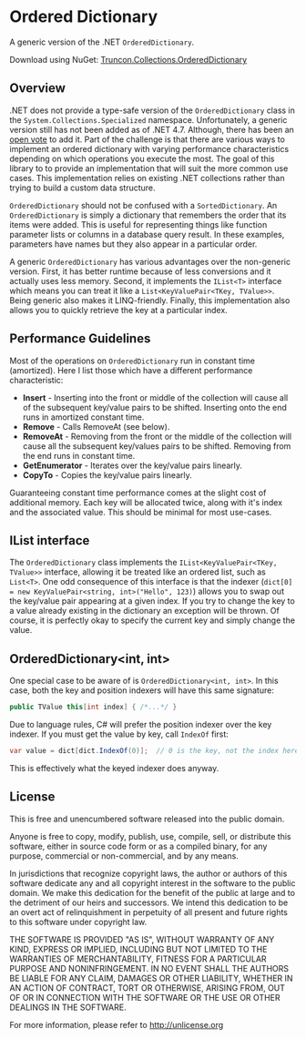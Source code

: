 Ordered Dictionary
=====================================

A generic version of the .NET `OrderedDictionary`.

Download using NuGet: [Truncon.Collections.OrderedDictionary](http://www.nuget.org/packages/Truncon.Collections/)

## Overview
.NET does not provide a type-safe version of the `OrderedDictionary` class in the `System.Collections.Specialized` namespace. Unfortunately, a generic version still has not been added as of .NET 4.7. Although, there has been an [open vote](https://visualstudio.uservoice.com/forums/121579-visual-studio-2015/suggestions/16494583-generic-ordereddictionary) to add it. Part of the challenge is that there are various ways to implement an ordered dictionary with varying performance characteristics depending on which operations you execute the most. The goal of this library to to provide an implementation that will suit the more common use cases. This implementation relies on existing .NET collections rather than trying to build a custom data structure. 

`OrderedDictionary` should not be confused with a `SortedDictionary`. An `OrderedDictionary` is simply a dictionary that remembers the order that its items were added. This is useful for representing things like function parameter lists or columns in a database query result. In these examples, parameters have names but they also appear in a particular order.

A generic `OrderedDictionary` has various advantages over the non-generic version. First, it has better runtime because of less conversions and it actually uses less memory. Second, it implements the `IList<T>` interface which means you can treat it like a `List<KeyValuePair<TKey, TValue>>`. Being generic also makes it LINQ-friendly. Finally, this implementation also allows you to quickly retrieve the key at a particular index.

## Performance Guidelines
Most of the operations on `OrderedDictionary` run in constant time (amortized). Here I list those which have a different performance characteristic:

*  **Insert** - Inserting into the front or middle of the collection will cause all of the subsequent key/value pairs to be shifted. Inserting onto the end runs in amortized constant time.
* **Remove** - Calls RemoveAt (see below).
* **RemoveAt** - Removing from the front or the middle of the collection will cause all the subsequent key/values pairs to be shifted. Removing from the end runs in constant time.
* **GetEnumerator** - Iterates over the key/value pairs linearly.
* **CopyTo** - Copies the key/value pairs linearly.

Guaranteeing constant time performance comes at the slight cost of additional memory. Each key will be allocated twice, along with it's index and the associated value. This should be minimal for most use-cases.

## IList interface
The `OrderedDictionary` class implements the `IList<KeyValuePair<TKey, TValue>>` interface, allowing it be treated like an ordered list, such as `List<T>`. One odd consequence of this interface is that the indexer (`dict[0] = new KeyValuePair<string, int>("Hello", 123)`) allows you to swap out the key/value pair appearing at a given index. If you try to change the key to a value already existing in the dictionary an exception will be thrown. Of course, it is perfectly okay to specify the current key and simply change the value.

## OrderedDictionary<int, int>
One special case to be aware of is `OrderedDictionary<int, int>`. In this case, both the key and position indexers will have this same signature:

```csharp
public TValue this[int index] { /*...*/ }
```

Due to language rules, C# will prefer the position indexer over the key indexer. If you must get the value by key, call `IndexOf` first:

```csharp
var value = dict[dict.IndexOf(0)];  // 0 is the key, not the index here
```

This is effectively what the keyed indexer does anyway.

## License
This is free and unencumbered software released into the public domain.

Anyone is free to copy, modify, publish, use, compile, sell, or
distribute this software, either in source code form or as a compiled
binary, for any purpose, commercial or non-commercial, and by any
means.

In jurisdictions that recognize copyright laws, the author or authors
of this software dedicate any and all copyright interest in the
software to the public domain. We make this dedication for the benefit
of the public at large and to the detriment of our heirs and
successors. We intend this dedication to be an overt act of
relinquishment in perpetuity of all present and future rights to this
software under copyright law.

THE SOFTWARE IS PROVIDED "AS IS", WITHOUT WARRANTY OF ANY KIND,
EXPRESS OR IMPLIED, INCLUDING BUT NOT LIMITED TO THE WARRANTIES OF
MERCHANTABILITY, FITNESS FOR A PARTICULAR PURPOSE AND NONINFRINGEMENT.
IN NO EVENT SHALL THE AUTHORS BE LIABLE FOR ANY CLAIM, DAMAGES OR
OTHER LIABILITY, WHETHER IN AN ACTION OF CONTRACT, TORT OR OTHERWISE,
ARISING FROM, OUT OF OR IN CONNECTION WITH THE SOFTWARE OR THE USE OR
OTHER DEALINGS IN THE SOFTWARE.

For more information, please refer to <http://unlicense.org>
